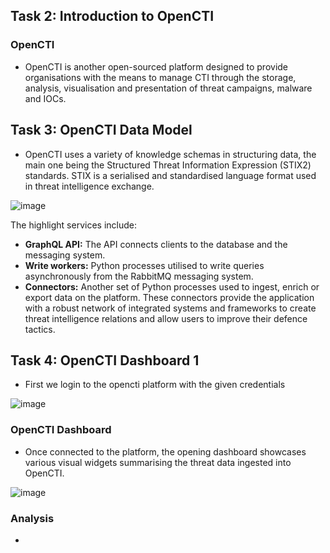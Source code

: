 ## Task 2: Introduction to OpenCTI
### OpenCTI
- OpenCTI is another open-sourced platform designed to provide organisations with the means to manage CTI through the storage, analysis, visualisation and presentation of threat campaigns, malware and IOCs.

## Task 3: OpenCTI Data Model
- OpenCTI uses a variety of knowledge schemas in structuring data, the main one being the Structured Threat Information Expression (STIX2) standards. STIX is a serialised and standardised language format used in threat intelligence exchange.

![image](https://github.com/Akhilkj123/Cyber-Security/assets/65653010/cef84cc0-e544-4049-9f3b-7fec969eb756)

The highlight services include:

- **GraphQL API:** The API connects clients to the database and the messaging system.
- **Write workers:** Python processes utilised to write queries asynchronously from the RabbitMQ messaging system.
- **Connectors:** Another set of Python processes used to ingest, enrich or export data on the platform. These connectors provide the application with a robust network of integrated systems and frameworks to create threat intelligence relations and allow users to improve their defence tactics.

## Task 4: OpenCTI Dashboard 1
- First we login to the opencti platform with the given credentials

![image](https://github.com/Akhilkj123/Cyber-Security/assets/65653010/1c1e77b8-fc72-40ab-99ad-0942195637ab)

### OpenCTI Dashboard
- Once connected to the platform, the opening dashboard showcases various visual widgets summarising the threat data ingested into OpenCTI.

![image](https://github.com/Akhilkj123/Cyber-Security/assets/65653010/e13dbf26-d891-4559-8bc5-6d4f991824a5)

### Analysis
- 
